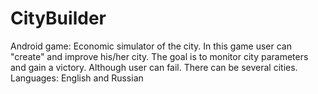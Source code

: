 # CityBuilder
Android game: Economic simulator of the city. In this game user can "create" and improve his/her city. The goal is to monitor city parameters and gain a victory. Although user can fail. There can be several cities. 
Languages: English and Russian
